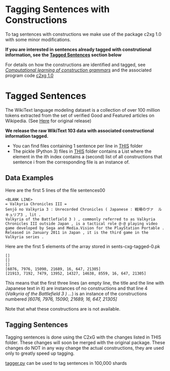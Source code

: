
# Tagging Sentences with Constructions

To tag sentences with constructions we make use of the package c2xg 1.0 with some minor modifications. 

**If you are interested in sentences already tagged with construtional information, see the [Tagged Sentences](https://github.com/H-TayyarMadabushi/CxGBERT-BERT-meets-Construction-Grammar/blob/master/C2xG/README.md#tagged-sentences) section below**

For details on how the constructions are identified and tagged, see *[Computational learning of construction grammars](https://www.cambridge.org/core/journals/language-and-cognition/article/computational-learning-of-construction-grammars/43E9BA63CD01CB2912029FF32721076E)*  and the associated program code [c2xg 1.0](https://github.com/jonathandunn/c2xg)

# Tagged Sentences

The WikiText language modeling dataset is a collection of over 100 million tokens extracted from the set of verified Good and Featured articles on Wikipedia. (See [Here](https://www.salesforce.com/products/einstein/ai-research/the-wikitext-dependency-language-modeling-dataset/) for original release) 

**We release the raw WikiText 103 data with associated constructional information tagged.**

 - You can find files containing 1 sentence per line in [THIS](https://github.com/H-TayyarMadabushi/CxGBERT-BERT-meets-Construction-Grammar/tree/master/C2xG/data/sentences) folder  
 - The pickle (Python 3) files in [THIS](https://github.com/H-TayyarMadabushi/CxGBERT-BERT-meets-Construction-Grammar/tree/master/C2xG/data/cxg) folder contains a List where the
   element in the ith index contains a (second) list of all
   constructions that sentence i from the corresponding file is an
   instance of.


## Data Examples

	  
Here are the first 5 lines of the file sentences00
	
	<BLANK LINE>
	= Valkyria Chronicles III =
	Senjō no Valkyria 3 : Unrecorded Chronicles ( Japanese : 戦場のヴァ	ルキュリア3 , lit .
	Valkyria of the Battlefield 3 ) , commonly referred to as Valkyria Chronicles III outside Japan , is a tactical role @-@ playing video game developed by Sega and Media.Vision for the PlayStation Portable .
	Released in January 2011 in Japan , it is the third game in the Valkyria series .

Here are the first 5 elements of the array stored in sents-cxg-tagged-0.pk

	[]
	[]
	[]
	[6076, 7976, 15090, 21689, 16, 647, 21305]
	[21913, 7192, 7479, 13952, 14327, 14638, 8559, 16, 647, 21305]

This means that the first three lines (an empty line, the title and the line with Japanese text in it) are instances of no constructions and that line 4 (*Valkyria of the Battlefield 3 ) ...*) is an instance of the constructions numbered *[6076, 7976, 15090, 21689, 16, 647, 21305]*

Note that what these constructions are is not available. 

## Tagging Sentences

Tagging sentences is done using the C2xG with the changes listed in THIS folder. These changes will soon be merged with the original package. These changes do NOT in any way change the actual constructions, they are used only to greatly speed up tagging. 

[tagger.py](https://github.com/H-TayyarMadabushi/CxGBERT-BERT-meets-Construction-Grammar/blob/master/C2xG/tagger.py) can be used to tag sentences in 100,000 shards 
